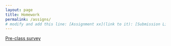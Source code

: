 ```yaml
---
layout: page
title: Homework
permalink: /assigns/
# modify and add this line: [Assignment xx](link to it): [Submission Link](link)
---
```

[Pre-class survey](https://forms.gle/b3AzizwrnXQnoadg8)

<!--
1. [Homework 0](/homework/hw0.md)
2. [Homework 1](/homework/hw1.md)
3. [Homework 2](/homework/hw2.md)
4. [Homework 3](/homework/hw3.md)
5. [Homework 4](/homework/hw4.md) 
6. [Project Proposals](/homework/projectproposal.md)
7. [Homework 5](/homework/hw5.md)
-->
